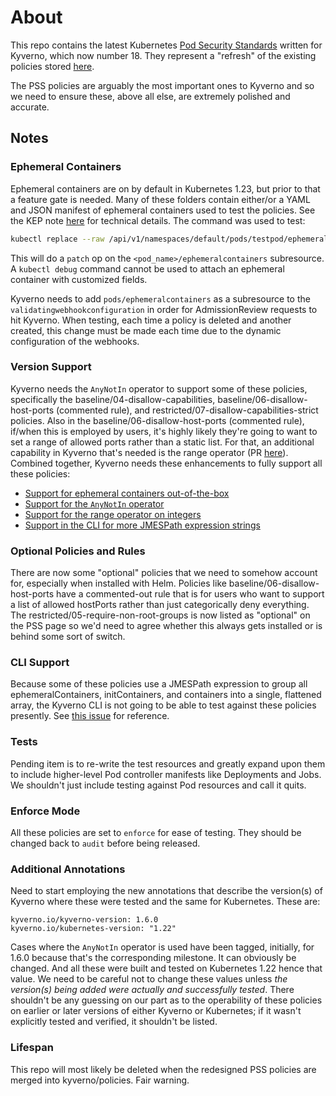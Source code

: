 # About

This repo contains the latest Kubernetes [Pod Security Standards](https://kubernetes.io/docs/concepts/security/pod-security-standards/) written for Kyverno, which now number 18. They represent a "refresh" of the existing policies stored [here](https://github.com/kyverno/policies/tree/main/pod-security).

The PSS policies are arguably the most important ones to Kyverno and so we need to ensure these, above all else, are extremely polished and accurate.

## Notes

### Ephemeral Containers

Ephemeral containers are on by default in Kubernetes 1.23, but prior to that a feature gate is needed. Many of these folders contain either/or a YAML and JSON manifest of ephemeral containers used to test the policies. See the KEP note [here](https://github.com/kubernetes/enhancements/blob/master/keps/sig-node/277-ephemeral-containers/README.md) for technical details. The command was used to test:

```sh
kubectl replace --raw /api/v1/namespaces/default/pods/testpod/ephemeralcontainers -f ./ephemeralcontainer.json
```

This will do a `patch` op on the `<pod_name>/ephemeralcontainers` subresource. A `kubectl debug` command cannot be used to attach an ephemeral container with customized fields.

Kyverno needs to add `pods/ephemeralcontainers` as a subresource to the `validatingwebhookconfiguration` in order for AdmissionReview requests to hit Kyverno. When testing, each time a policy is deleted and another created, this change must be made each time due to the dynamic configuration of the webhooks.

### Version Support

Kyverno needs the `AnyNotIn` operator to support some of these policies, specifically the baseline/04-disallow-capabilities, baseline/06-disallow-host-ports (commented rule), and restricted/07-disallow-capabilities-strict policies. Also in the baseline/06-disallow-host-ports (commented rule), if/when this is employed by users, it's highly likely they're going to want to set a range of allowed ports rather than a static list. For that, an additional capability in Kyverno that's needed is the range operator (PR [here](https://github.com/kyverno/kyverno/pull/2788)). Combined together, Kyverno needs these enhancements to fully support all these policies:

* [Support for ephemeral containers out-of-the-box](https://github.com/kyverno/kyverno/issues/2821)
* [Support for the `AnyNotIn` operator](https://github.com/kyverno/kyverno/issues/1837)
* [Support for the range operator on integers](https://github.com/kyverno/kyverno/issues/2734)
* [Support in the CLI for more JMESPath expression strings](https://github.com/kyverno/kyverno/issues/2442)

### Optional Policies and Rules

There are now some "optional" policies that we need to somehow account for, especially when installed with Helm. Policies like baseline/06-disallow-host-ports have a commented-out rule that is for users who want to support a list of allowed hostPorts rather than just categorically deny everything. The restricted/05-require-non-root-groups is now listed as "optional" on the PSS page so we'd need to agree whether this always gets installed or is behind some sort of switch.

### CLI Support

Because some of these policies use a JMESPath expression to group all ephemeralContainers, initContainers, and containers into a single, flattened array, the Kyverno CLI is not going to be able to test against these policies presently. See [this issue](https://github.com/kyverno/kyverno/issues/2442) for reference.

### Tests

Pending item is to re-write the test resources and greatly expand upon them to include higher-level Pod controller manifests like Deployments and Jobs. We shouldn't just include testing against Pod resources and call it quits.

### Enforce Mode

All these policies are set to `enforce` for ease of testing. They should be changed back to `audit` before being released.

### Additional Annotations

Need to start employing the new annotations that describe the version(s) of Kyverno where these were tested and the same for Kubernetes. These are:

```
kyverno.io/kyverno-version: 1.6.0
kyverno.io/kubernetes-version: "1.22"
```

Cases where the `AnyNotIn` operator is used have been tagged, initially, for 1.6.0 because that's the corresponding milestone. It can obviously be changed. And all these were built and tested on Kubernetes 1.22 hence that value. We need to be careful not to change these values unless _the version(s) being added were actually and successfully tested_. There shouldn't be any guessing on our part as to the operability of these policies on earlier or later versions of either Kyverno or Kubernetes; if it wasn't explicitly tested and verified, it shouldn't be listed.

### Lifespan

This repo will most likely be deleted when the redesigned PSS policies are merged into kyverno/policies. Fair warning.
